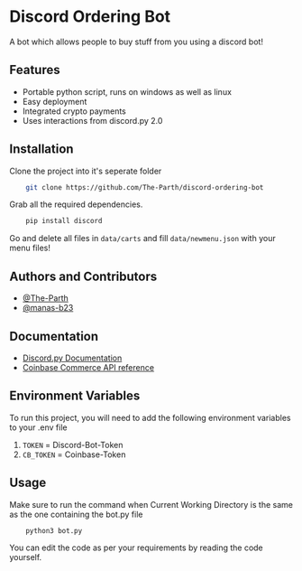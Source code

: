 
# Discord Ordering Bot

A bot which allows people to buy stuff from you using a discord bot!



## Features
- Portable python script, runs on windows as well as linux
- Easy deployment
- Integrated crypto payments
- Uses interactions from discord.py 2.0

## Installation

Clone the project into it's seperate folder

```bash
    git clone https://github.com/The-Parth/discord-ordering-bot
```
Grab all the required dependencies.
```bash
    pip install discord
```
Go and delete all files in `data/carts` and fill `data/newmenu.json` with your menu files!

## Authors and Contributors

- [@The-Parth](https://www.github.com/The-Parth)
- [@manas-b23](https://www.github.com/manas-b23)




## Documentation

- [Discord.py Documentation](https://discordpy.readthedocs.io/en/stable/)
- [Coinbase Commerce API reference](https://docs.cloud.coinbase.com/commerce/docs/)


## Environment Variables

To run this project, you will need to add the following environment variables to your .env file

1. `TOKEN` = Discord-Bot-Token
2. `CB_TOKEN` = Coinbase-Token


## Usage
Make sure to run the command when Current Working Directory is the same as the one containing the bot.py file
```bash
    python3 bot.py
```
You can edit the code as per your requirements by reading the code yourself. 

